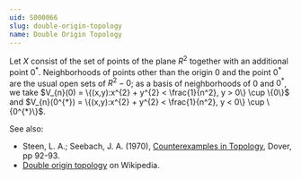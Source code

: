 ```yaml
---
uid: S000066
slug: double-origin-topology
name: Double Origin Topology
---
```

Let $X$ consist of the set of points of the plane $R^{2}$ together with an additional point $0^{*}$. Neighborhoods of points other than the origin $0$ and the point $0^{*}$ are the usual open sets of $R^{2} - 0$; as a basis of neighborhoods of $0$ and $0^{*}$, we take $V_{n}(0) = \{(x,y):x^{2} + y^{2} < \frac{1}{n^2}, y > 0\} \cup \{0\}$ and $V_{n}(0^{*}) = \{(x,y):x^{2} + y^{2} < \frac{1}{n^2}, y < 0\} \cup \{0^{*}\}$.

See also:

* Steen, L. A.; Seebach, J. A. (1970), [Counterexamples in Topology](http://books.google.com/books/about/Counterexamples_in_Topology.html?id=DkEuGkOtSrUC), Dover, pp 92-93.
* [Double origin topology](http://en.wikipedia.org/wiki/Double_origin_topology) on Wikipedia.

